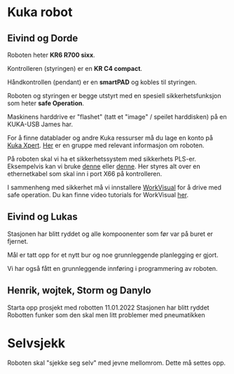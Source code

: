 # Kuka robot
## Eivind og Dorde
Roboten heter **KR6 R700 sixx**.

Kontrolleren (styringen) er en **KR C4 compact**.

Håndkontrollen (pendant) er en **smartPAD** og kobles til styringen.

Roboten og styringen er begge utstyrt med en spesiell sikkerhetsfunksjon som heter **safe Operation**.

Maskinens harddrive er "flashet" (tatt et "image" / speilet harddisken) på en KUKA-USB James har.

For å finne datablader og andre Kuka ressurser må du lage en konto på [Kuka Xpert](https://www.kuka.com/en-se/products/robotics-systems/software/cloud-software/kuka-xpert). [Her](https://xpert.kuka.com/ID/AR3605) er en gruppe med relevant informasjon om roboten.

På roboten skal vi ha et sikkerhetssystem med sikkerhets PLS-er. Eksempelvis kan vi bruke [denne](https://industrial.omron.no/no/products/cip-safety) eller [denne](https://www.beckhoff.com/BK9105/). Her styres alt over en ethernetkabel som skal inn i port X66 på kontrolleren.

I sammenheng med sikkerhet må vi innstallere [WorkVisual](https://kuka.sharefile.eu/share/view/s0977718741844ab8/fo93cf61-6254-4154-bafd-37665fe3ad5f) for å drive med safe operation. Du kan finne video tutorials for WorkVisual [her](https://kuka.sharefile.eu/share/view/s2ceab2ffc3a4ce48/fode320a-d018-49b4-a809-d53effa3f83d).

## Eivind og Lukas

Stasjonen har blitt ryddet og alle kompoonenter som før var på buret er fjernet.

Mål er tatt opp for et nytt bur og noe grunnleggende planlegging er gjort.

Vi har også fått en grunnleggende innføring i programmering av roboten.

## Henrik, wojtek, Storm og Danylo
Starta opp prosjekt med robotten 11.01.2022
Stasjonen har blitt ryddet 
Robotten funker som den skal men litt problemer med pneumatikken


# Selvsjekk

Roboten skal "sjekke seg selv" med jevne mellomrom. Dette må settes opp.
